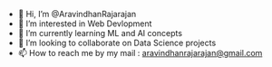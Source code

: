 - 👋 Hi, I’m @AravindhanRajarajan
- 👀 I’m interested in Web Devlopment
- 🌱 I’m currently learning ML and AI concepts
- 💞️ I’m looking to collaborate on Data Science projects
- 📫 How to reach me by my mail : aravindhanrajarajan@gmail.com

<!---
AravindhanRajarajan/AravindhanRajarajan is a ✨ special ✨ repository because its `README.md` (this file) appears on your GitHub profile.
You can click the Preview link to take a look at your changes.
--->
